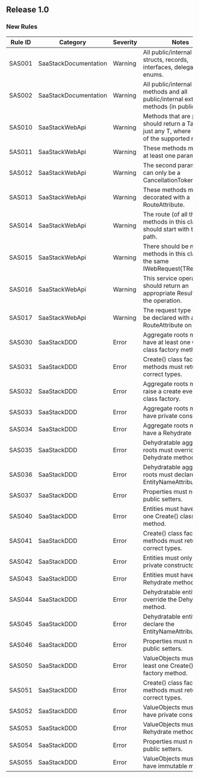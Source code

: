 ## Release 1.0

### New Rules

 Rule ID | Category              | Severity | Notes                                                                                                     
---------|-----------------------|----------|-----------------------------------------------------------------------------------------------------------
 SAS001  | SaaStackDocumentation | Warning  | All public/internal classes, structs, records, interfaces, delegates and enums.                           
 SAS002  | SaaStackDocumentation | Warning  | All public/internal static methods and all public/internal extension methods (in public types).           
 SAS010  | SaaStackWebApi        | Warning  | Methods that are public, should return a Task<T> or just any T, where T is one of the supported results . 
 SAS011  | SaaStackWebApi        | Warning  | These methods must have at least one parameter.                                                           
 SAS012  | SaaStackWebApi        | Warning  | The second parameter can only be a CancellationToken.                                                     
 SAS013  | SaaStackWebApi        | Warning  | These methods must be decorated with a RouteAttribute.                                                    
 SAS014  | SaaStackWebApi        | Warning  | The route (of all these methods in this class) should start with the same path.                           
 SAS015  | SaaStackWebApi        | Warning  | There should be no methods in this class with the same IWebRequest{TResponse}.                            
 SAS016  | SaaStackWebApi        | Warning  | This service operation should return an appropriate Result type for the operation.                        
 SAS017  | SaaStackWebApi        | Warning  | The request type should be declared with a RouteAttribute on it.                                          
 SAS030  | SaaStackDDD           | Error    | Aggregate roots must have at least one Create() class factory method.                                     
 SAS031  | SaaStackDDD           | Error    | Create() class factory methods must return correct types.                                                 
 SAS032  | SaaStackDDD           | Error    | Aggregate roots must raise a create event in the class factory.                                           
 SAS033  | SaaStackDDD           | Error    | Aggregate roots must only have private constructors.                                                      
 SAS034  | SaaStackDDD           | Error    | Aggregate roots must have a Rehydrate method.                                                             
 SAS035  | SaaStackDDD           | Error    | Dehydratable aggregate roots must override the Dehydrate method.                                          
 SAS036  | SaaStackDDD           | Error    | Dehydratable aggregate roots must declare the EntityNameAttribute.                                        
 SAS037  | SaaStackDDD           | Error    | Properties must not have public setters.                                                                  
 SAS040  | SaaStackDDD           | Error    | Entities must have at least one Create() class factory method.                                            
 SAS041  | SaaStackDDD           | Error    | Create() class factory methods must return correct types.                                                 
 SAS042  | SaaStackDDD           | Error    | Entities must only have private constructors.                                                             
 SAS043  | SaaStackDDD           | Error    | Entities must have a Rehydrate method.                                                                    
 SAS044  | SaaStackDDD           | Error    | Dehydratable entities must override the Dehydrate method.                                                 
 SAS045  | SaaStackDDD           | Error    | Dehydratable entities must declare the EntityNameAttribute.                                               
 SAS046  | SaaStackDDD           | Error    | Properties must not have public setters.                                                                  
 SAS050  | SaaStackDDD           | Error    | ValueObjects must have at least one Create() class factory method.                                        
 SAS051  | SaaStackDDD           | Error    | Create() class factory methods must return correct types.                                                 
 SAS052  | SaaStackDDD           | Error    | ValueObjects must only have private constructors.                                                         
 SAS053  | SaaStackDDD           | Error    | ValueObjects must have a Rehydrate method.                                                                
 SAS054  | SaaStackDDD           | Error    | Properties must not have public setters.                                                                  
 SAS055  | SaaStackDDD           | Error    | ValueObjects must only have immutable methods                                                             

